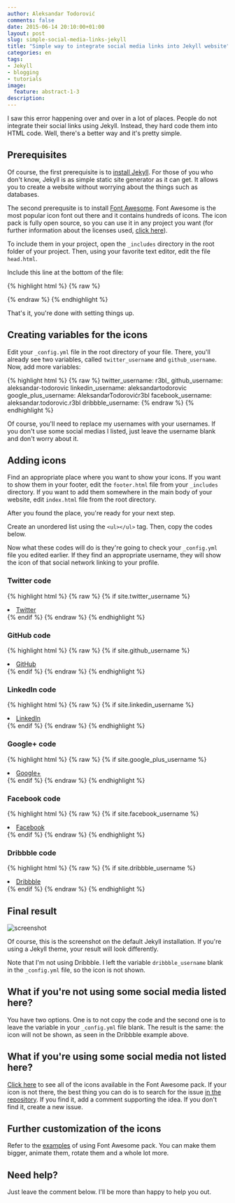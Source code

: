```yaml
---
author: Aleksandar Todorović
comments: false
date: 2015-06-14 20:10:00+01:00
layout: post
slug: simple-social-media-links-jekyll
title: "Simple way to integrate social media links into Jekyll website"
categories: en
tags:
- Jekyll
- blogging
- tutorials
image:
  feature: abstract-1-3
description:
---
```


I saw this error happening over and over in a lot of places. People do not integrate their social links using Jekyll. Instead, they hard code them into HTML code. Well, there's a better way and it's pretty simple.

## Prerequisites

Of course, the first prerequisite is to [install Jekyll](http://jekyllrb.com/docs/installation/). For those of you who don't know, Jekyll is as simple static site generator as it can get. It allows you to create a website without worrying about the things such as databases.

The second prerequsite is to install [Font Awesome](http://fontawesome.io/). Font Awesome is the most popular icon font out there and it contains hundreds of icons. The icon pack is fully open source, so you can use it in any project you want (for further information about the licenses used, [click here](http://fontawesome.io/license/)).

To include them in your project, open the `_includes` directory in the root folder of your project. Then, using your favorite text editor, edit the file `head.html`.

Include this line at the bottom of the file:

{% highlight html %}
{% raw %}
<link rel="stylesheet" href="//maxcdn.bootstrapcdn.com/font-awesome/4.3.0/css/font-awesome.min.css">
{% endraw %}
{% endhighlight %}

That's it, you're done with setting things up.

## Creating variables for the icons

Edit your `_config.yml` file in the root directory of your file. There, you'll already see two variables, called `twitter_username` and `github_username`. Now, add more variables:

{% highlight html %}
{% raw %}
twitter_username:     r3bl_
github_username:      aleksandar-todorovic
linkedin_username:    aleksandartodorovic
google_plus_username: AleksandarTodorovićr3bl
facebook_username:    aleksandar.todorovic.r3bl
dribbble_username:
{% endraw %}
{% endhighlight %}

Of course, you'll need to replace my usernames with your usernames. If you don't use some social medias I listed, just leave the username blank and don't worry about it.

## Adding icons

Find an appropriate place where you want to show your icons. If you want to show them in your footer, edit the `footer.html` file from your `_includes` directory. If you want to add them somewhere in the main body of your website, edit `index.html` file from the root directory.

After you found the place, you're ready for your next step.

Create an unordered list using the `<ul></ul>` tag. Then, copy the codes below.

Now what these codes will do is they're going to check your `_config.yml` file you edited earlier. If they find an appropriate username, they will show the icon of that social network linking to your profile.

### Twitter code

{% highlight html %}
{% raw %}
{% if site.twitter_username %}
  <li>
    <a href="https://twitter.com/{{ site.twitter_username }}">
      <i class="fa fa-twitter"></i> Twitter
    </a>
  </li>
{% endif %}
{% endraw %}
{% endhighlight %}

### GitHub code

{% highlight html %}
{% raw %}
{% if site.github_username %}
  <li>
    <a href="https://github.com/{{ site.github_username }}">
      <i class="fa fa-github"></i> GitHub
    </a>
  </li>
{% endif %}
{% endraw %}
{% endhighlight %}

### LinkedIn code

{% highlight html %}
{% raw %}
{% if site.linkedin_username %}
  <li>
    <a href="https://linkedin.com/in/{{ site.linkedin_username }}">
      <i class="fa fa-linkedin"></i> LinkedIn
    </a>
  </li>
{% endif %}
{% endraw %}
{% endhighlight %}

### Google+ code

{% highlight html %}
{% raw %}
{% if site.google_plus_username %}
  <li>
    <a href="https://plus.google.com/{{ site.google_plus_username }}">
      <i class="fa fa-google-plus"></i> Google+
    </a>
  </li>
{% endif %}
{% endraw %}
{% endhighlight %}

### Facebook code

{% highlight html %}
{% raw %}
{% if site.facebook_username %}
  <li>
    <a href="https://www.facebook.com/{{ site.facebook_username }}">
      <i class="fa fa-facebook"></i> Facebook
    </a>
  </li>
{% endif %}
{% endraw %}
{% endhighlight %}

### Dribbble code

{% highlight html %}
{% raw %}
{% if site.dribbble_username %}
  <li>
  <a href="https://dribbble.com/{{ site.dribbble_username }}" class="icon">
      <i class="fa fa-dribbble"></i> Dribbble
    </a>
  </li>
{% endif %}
{% endraw %}
{% endhighlight %}

## Final result

![screenshot](http://i.imgur.com/2yVPGnq.png)

Of course, this is the screenshot on the default Jekyll installation. If you're using a Jekyll theme, your result will look differently.

Note that I'm not using Dribbble. I left the variable `dribbble_username` blank in the `_config.yml` file, so the icon is not shown.

## What if you're not using some social media listed here?

You have two options. One is to not copy the code and the second one is to leave the variable in your `_config.yml` file blank. The result is the same: the icon will not be shown, as seen in the Dribbble example above.

## What if you're using some social media not listed here?

[Click here](http://fontawesome.io/icons/) to see all of the icons available in the Font Awesome pack. If your icon is not there, the best thing you can do is to search for the issue [in the repository](https://github.com/FortAwesome/Font-Awesome/issues). If you find it, add a comment supporting the idea. If you don't find it, create a new issue.

## Further customization of the icons

Refer to the [examples](http://fontawesome.io/examples/) of using Font Awesome pack. You can make them bigger, animate them, rotate them and a whole lot more.

## Need help?

Just leave the comment below. I'll be more than happy to help you out.
